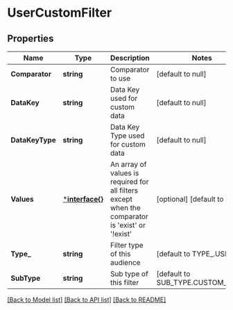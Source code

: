 # UserCustomFilter

## Properties
Name | Type | Description | Notes
------------ | ------------- | ------------- | -------------
**Comparator** | **string** | Comparator to use | [default to null]
**DataKey** | **string** | Data Key used for custom data | [default to null]
**DataKeyType** | **string** | Data Key Type used for custom data | [default to null]
**Values** | [***interface{}**](interface{}.md) | An array of values is required for all filters except when the comparator is &#x27;exist&#x27; or &#x27;!exist&#x27; | [optional] [default to null]
**Type_** | **string** | Filter type of this audience | [default to TYPE_.USER]
**SubType** | **string** | Sub type of this filter | [default to SUB_TYPE.CUSTOM_DATA]

[[Back to Model list]](../README.md#documentation-for-models) [[Back to API list]](../README.md#documentation-for-api-endpoints) [[Back to README]](../README.md)

